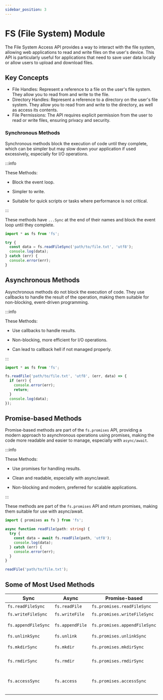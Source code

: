 ```yaml
---
sidebar_position: 3
---
```


# FS (File System) Module

The File System Access API provides a way to interact with the file system,
allowing web applications to read and write files on the user's device. This API
is particularly useful for applications that need to save user data locally or
allow users to upload and download files.

## Key Concepts

- File Handles: Represent a reference to a file on the user's file system. They
  allow you to read from and write to the file.
- Directory Handles: Represent a reference to a directory on the user's file
  system. They allow you to read from and write to the directory, as well as
  access its contents.
- File Permissions: The API requires explicit permission from the user to read
  or write files, ensuring privacy and security.

### Synchronous Methods

Synchronous methods block the execution of code until they complete, which can
be simpler but may slow down your application if used excessively, especially
for I/O operations.

:::info

These Methods:

- Block the event loop.

- Simpler to write.

- Suitable for quick scripts or tasks where performance is not critical.

:::

These methods have `...Sync` at the end of their names and block the event loop
until they complete.

```typescript
import * as fs from 'fs';

try {
  const data = fs.readFileSync('path/to/file.txt', 'utf8');
  console.log(data);
} catch (err) {
  console.error(err);
}
```

## Asynchronous Methods

Asynchronous methods do not block the execution of code. They use callbacks to
handle the result of the operation, making them suitable for non-blocking,
event-driven programming.

:::info

These Methods:

- Use callbacks to handle results.

- Non-blocking, more efficient for I/O operations.

- Can lead to callback hell if not managed properly.

:::

```typescript
import * as fs from 'fs';

fs.readFile('path/to/file.txt', 'utf8', (err, data) => {
  if (err) {
    console.error(err);
    return;
  }
  console.log(data);
});
```

## Promise-based Methods

Promise-based methods are part of the `fs.promises` API, providing a modern
approach to asynchronous operations using promises, making the code more
readable and easier to manage, especially with `async/await`.

:::info

These Methods:

- Use promises for handling results.

- Clean and readable, especially with async/await.

- Non-blocking and modern, preferred for scalable applications.

:::

These methods are part of the `fs.promises` API and return promises, making them
suitable for use with async/await.

```typescript
import { promises as fs } from 'fs';

async function readFile(path: string) {
  try {
    const data = await fs.readFile(path, 'utf8');
    console.log(data);
  } catch (err) {
    console.error(err);
  }
}

readFile('path/to/file.txt');
```

## Some of Most Used Methods

| Sync                | Async           | Promise-based                | Description                         |
| ------------------- | --------------- | ---------------------------- | ----------------------------------- |
| `fs.readFileSync`   | `fs.readFile`   | `fs.promises.readFileSync`   | Read files                          |
| `fs.writeFileSync`  | `fs.writeFile`  | `fs.promises.writeFileSync`  | Write files                         |
| `fs.appendFileSync` | `fs.appendFile` | `fs.promises.appendFileSync` | Append to files                     |
| `fs.unlinkSync`     | `fs.unlink`     | `fs.promises.unlinkSync`     | Delete files                        |
| `fs.mkdirSync`      | `fs.mkdir`      | `fs.promises.mkdirSync`      | Create directories                  |
| `fs.rmdirSync`      | `fs.rmdir`      | `fs.promises.rmdirSync`      | Delete directories                  |
| `fs.accessSync`     | `fs.access`     | `fs.promises.accessSync`     | Check if a file or directory exists |
